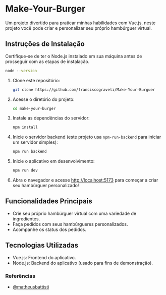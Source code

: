 # Make-Your-Burger

Um projeto divertido para praticar minhas habilidades com Vue.js, neste projeto você pode criar e personalizar seu próprio hambúrguer virtual.

## Instruções de Instalação

Certifique-se de ter o Node.js instalado em sua máquina antes de prosseguir com as etapas de instalação.
 ```cmd
 node --version
 ```
1. Clone este repositório:

   ```bash
   git clone https://github.com/franciscograveli/Make-Your-Burguer
   ```

2. Acesse o diretório do projeto:

   ```bash
   cd make-your-burger
   ```

3. Instale as dependências do servidor:

   ```bash
   npm install
   ```

4. Inicie o servidor backend (este projeto usa `npm-run-backend` para iniciar um servidor simples):

   ```bash
   npm run backend
   ```

5. Inicie o aplicativo em desenvolvimento:

   ```bash
   npm run dev
   ```

6. Abra o navegador e acesse [http://localhost:5173](http://localhost:5173) para começar a criar seu hambúrguer personalizado!

## Funcionalidades Principais

- Crie seu próprio hambúrguer virtual com uma variedade de ingredientes.
- Faça pedidos com seus hambúrgueres personalizados.
- Acompanhe os status dos pedidos.

## Tecnologias Utilizadas

- Vue.js: Frontend do aplicativo.
- Node.js: Backend do aplicativo (usado para fins de demonstração).

### Referências

 - [@matheusbattisti](https://github.com/matheusbattisti/curso_vue_yt)
